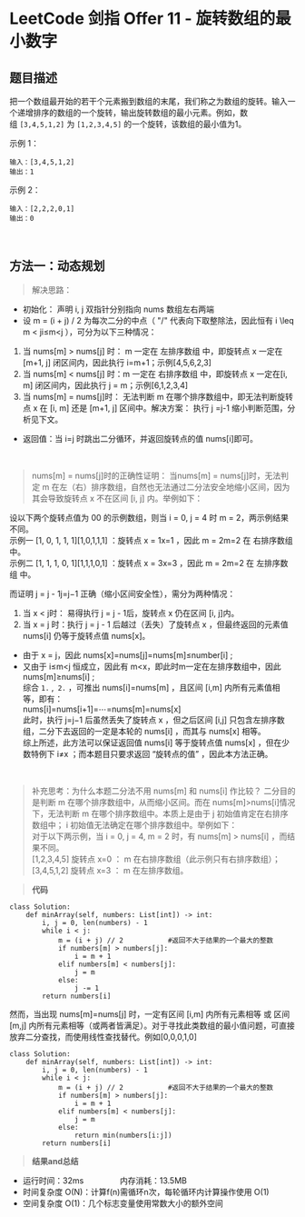 # LeetCode 剑指 Offer 11 - 旋转数组的最小数字

## 题目描述
把一个数组最开始的若干个元素搬到数组的末尾，我们称之为数组的旋转。输入一个递增排序的数组的一个旋转，输出旋转数组的最小元素。例如，数组 `[3,4,5,1,2]` 为 `[1,2,3,4,5]` 的一个旋转，该数组的最小值为1。  

示例 1：
```
输入：[3,4,5,1,2]
输出：1
```

示例 2：
```
输入：[2,2,2,0,1]
输出：0
```

&nbsp;

## 方法一：动态规划

> 解决思路：
- 初始化： 声明 i, j 双指针分别指向 nums 数组左右两端
- 设 m = (i + j) / 2 为每次二分的中点（ "/" 代表向下取整除法，因此恒有 i \leq m < ji≤m<j ），可分为以下三种情况：
1. 当 nums[m] > nums[j] 时： m 一定在 左排序数组 中，即旋转点 x 一定在 [m+1, j] 闭区间内，因此执行 i=m+1；示例[4,5,6,2,3]
2. 当 nums[m] < nums[j] 时：m 一定在 右排序数组 中，即旋转点 x 一定在[i, m] 闭区间内，因此执行 j = m；示例[6,1,2,3,4]
3. 当 nums[m] = nums[j]时： 无法判断 m 在哪个排序数组中，即无法判断旋转点 x 在 [i, m] 还是 [m+1, j] 区间中。解决方案： 执行 j =j-1 缩小判断范围，分析见下文。
- 返回值：当 i=j 时跳出二分循环，并返回旋转点的值 nums[i]即可。

&nbsp;

> nums[m] = nums[j]时的正确性证明：
 当nums[m] = nums[j]时，无法判定 m 在左（右）排序数组，自然也无法通过二分法安全地缩小区间，因为其会导致旋转点 x 不在区间 [i, j] 内。举例如下：

设以下两个旋转点值为 00 的示例数组，则当 i = 0, j = 4 时 m = 2，两示例结果不同。   
示例一 [1, 0, 1, 1, 1][1,0,1,1,1] ：旋转点 x = 1x=1 ，因此 m = 2m=2 在 右排序数组 中。    
示例二 [1, 1, 1, 0, 1][1,1,1,0,1] ：旋转点 x = 3x=3 ，因此 m = 2m=2 在 左排序数组 中。     

而证明 j = j - 1j=j−1 正确（缩小区间安全性），需分为两种情况：   
1. 当 x < j时： 易得执行 j = j - 1后，旋转点 x 仍在区间 [i, j]内。    
2. 当 x = j 时：执行 j = j - 1 后越过（丢失）了旋转点 x ，但最终返回的元素值 nums[i] 仍等于旋转点值 nums[x]。   
- 由于 x = j，因此 nums[x]=nums[j]=nums[m]≤number[i] ;
- 又由于 i≤m<j 恒成立，因此有 m<x，即此时m一定在左排序数组中，因此 nums[m]≥nums[i] ;    
综合 `1.` ,` 2.` ，可推出 nums[i]=nums[m] ，且区间 [i,m] 内所有元素值相等，即有：    
nums[i]=nums[i+1]=⋯=nums[m]=nums[x]     
此时，执行 j=j−1 后虽然丢失了旋转点 x ，但之后区间 [i,j] 只包含左排序数组，二分下去返回的一定是本轮的 nums[i] ，而其与 nums[x] 相等。    
综上所述，此方法可以保证返回值 nums[i] 等于旋转点值 nums[x] ，但在少数特例下 i≠x ；而本题目只要求返回 “旋转点的值” ，因此本方法正确。


&nbsp;

> 补充思考：为什么本题二分法不用 nums[m] 和 nums[i] 作比较？
二分目的是判断 m 在哪个排序数组中，从而缩小区间。而在 nums[m]>nums[i]情况下，无法判断 m 在哪个排序数组中。本质上是由于 j 初始值肯定在右排序数组中； i 初始值无法确定在哪个排序数组中。举例如下：   
对于以下两示例，当 i = 0, j = 4, m = 2 时，有 nums[m] > nums[i] ，而结果不同。    
[1,2,3,4,5] 旋转点 x=0 ： m 在右排序数组（此示例只有右排序数组）；    
[3,4,5,1,2] 旋转点 x=3 ： m 在左排序数组。


> **代码**
```python3
class Solution:
    def minArray(self, numbers: List[int]) -> int:
        i, j = 0, len(numbers) - 1
        while i < j:
            m = (i + j) // 2           #返回不大于结果的一个最大的整数
            if numbers[m] > numbers[j]:
                i = m + 1
            elif numbers[m] < numbers[j]:
                j = m
            else:
                j -= 1
        return numbers[i]
```
然而，当出现 nums[m]=nums[j] 时，一定有区间 [i,m] 内所有元素相等 或 区间 [m,j] 内所有元素相等（或两者皆满足）。对于寻找此类数组的最小值问题，可直接放弃二分查找，而使用线性查找替代。例如[0,0,0,1,0]
```python3
class Solution:
    def minArray(self, numbers: List[int]) -> int:
        i, j = 0, len(numbers) - 1
        while i < j:
            m = (i + j) // 2           #返回不大于结果的一个最大的整数
            if numbers[m] > numbers[j]:
                i = m + 1
            elif numbers[m] < numbers[j]:
                j = m
            else:
                return min(numbers[i:j])
        return numbers[i]                
```


> **结果and总结**
- 运行时间：32ms &emsp;&emsp;&emsp;&emsp; 内存消耗：13.5MB
- 时间复杂度 O(N)：计算f(n)需循环n次，每轮循环内计算操作使用 O(1) 
- 空间复杂度 O(1)：几个标志变量使用常数大小的额外空间



   




